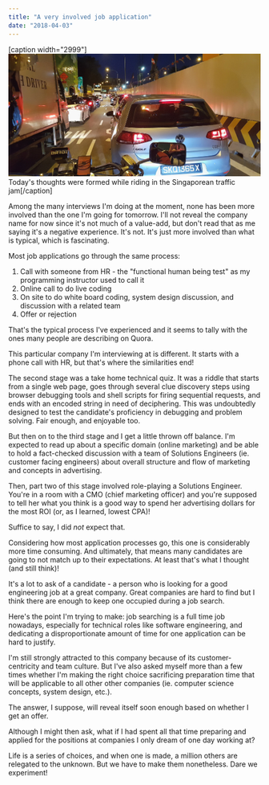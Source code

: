 ```yaml
---
title: "A very involved job application"
date: "2018-04-03"
---
```


\[caption width="2999"\]![Riding on Stevens road ](images/img_20180403_2328428105026912879685680.jpg "Riding on Stevens road ")Today's thoughts were formed while riding in the Singaporean traffic jam\[/caption\]

Among the many interviews I'm doing at the moment, none has been more involved than the one I'm going for tomorrow. I'll not reveal the company name for now since it's not much of a value-add, but don't read that as me saying it's a negative experience. It's not. It's just more involved than what is typical, which is fascinating.

Most job applications go through the same process:

1. Call with someone from HR - the "functional human being test" as my programming instructor used to call it
2. Online call to do live coding
3. On site to do white board coding, system design discussion, and discussion with a related team
4. Offer or rejection

That's the typical process I've experienced and it seems to tally with the ones many people are describing on Quora.

This particular company I'm interviewing at is different. It starts with a phone call with HR, but that's where the similarities end!

The second stage was a take home technical quiz. It was a riddle that starts from a single web page, goes through several clue discovery steps using browser debugging tools and shell scripts for firing sequential requests, and ends with an encoded string in need of deciphering. This was undoubtedly designed to test the candidate's proficiency in debugging and problem solving. Fair enough, and enjoyable too.

But then on to the third stage and I get a little thrown off balance. I'm expected to read up about a specific domain (online marketing) and be able to hold a fact-checked discussion with a team of Solutions Engineers (ie. customer facing engineers) about overall structure and flow of marketing and concepts in advertising.

Then, part two of this stage involved role-playing a Solutions Engineer. You're in a room with a CMO (chief marketing officer) and you're supposed to tell her what you think is a good way to spend her advertising dollars for the most ROI (or, as I learned, lowest CPA)!

Suffice to say, I did _not_ expect that.

Considering how most application processes go, this one is considerably more time consuming. And ultimately, that means many candidates are going to not match up to their expectations. At least that's what I thought (and still think)!

It's a lot to ask of a candidate - a person who is looking for a good engineering job at a great company. Great companies are hard to find but I think there are enough to keep one occupied during a job search.

Here's the point I'm trying to make: job searching is a full time job nowadays, especially for technical roles like software engineering, and dedicating a disproportionate amount of time for one application can be hard to justify.

I'm still strongly attracted to this company because of its customer-centricity and team culture. But I've also asked myself more than a few times whether I'm making the right choice sacrificing preparation time that will be applicable to all other other companies (ie. computer science concepts, system design, etc.).

The answer, I suppose, will reveal itself soon enough based on whether I get an offer.

Although I might then ask, what if I had spent all that time preparing and applied for the positions at companies I only dream of one day working at?

Life is a series of choices, and when one is made, a million others are relegated to the unknown. But we have to make them nonetheless. Dare we experiment!
